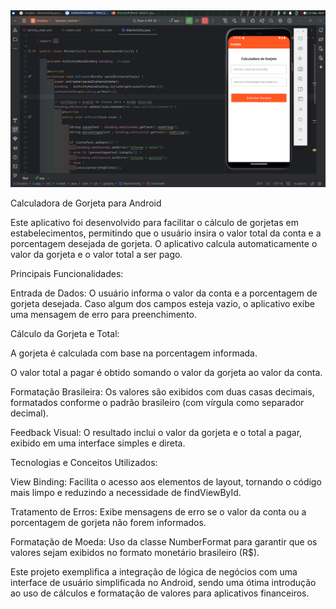 <img src="printapk.png" alt="Texto alternativo" width="900"/>


Calculadora de Gorjeta para Android


Este aplicativo foi desenvolvido para facilitar o cálculo de gorjetas em estabelecimentos, permitindo que o usuário insira o valor total da conta e a porcentagem desejada de gorjeta. O aplicativo calcula automaticamente o valor da gorjeta e o valor total a ser pago.


Principais Funcionalidades:


Entrada de Dados: O usuário informa o valor da conta e a porcentagem de gorjeta desejada. Caso algum dos campos esteja vazio, o aplicativo exibe uma mensagem de erro para preenchimento.

Cálculo da Gorjeta e Total:

A gorjeta é calculada com base na porcentagem informada.

O valor total a pagar é obtido somando o valor da gorjeta ao valor da conta.

Formatação Brasileira: Os valores são exibidos com duas casas decimais, formatados conforme o padrão brasileiro (com vírgula como separador decimal).

Feedback Visual: O resultado inclui o valor da gorjeta e o total a pagar, exibido em uma interface simples e direta.

Tecnologias e Conceitos Utilizados:

View Binding: Facilita o acesso aos elementos de layout, tornando o código mais limpo e reduzindo a necessidade de findViewById.

Tratamento de Erros: Exibe mensagens de erro se o valor da conta ou a porcentagem de gorjeta não forem informados.

Formatação de Moeda: Uso da classe NumberFormat para garantir que os valores sejam exibidos no formato monetário brasileiro (R$).


Este projeto exemplifica a integração de lógica de negócios com uma interface de usuário simplificada no Android, sendo uma ótima introdução ao uso de cálculos e formatação de valores para aplicativos financeiros.
